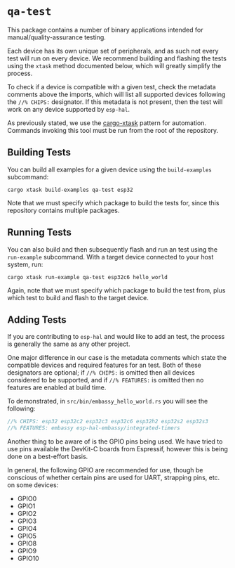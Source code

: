 # `qa-test`

This package contains a number of binary applications intended for manual/quality-assurance testing.

Each device has its own unique set of peripherals, and as such not every test will run on every device. We recommend building and flashing the tests using the `xtask` method documented below, which will greatly simplify the process.

To check if a device is compatible with a given test, check the metadata comments above the imports, which will list all supported devices following the `//% CHIPS:` designator. If this metadata is not present, then the test will work on any device supported by `esp-hal`.

As previously stated, we use the [cargo-xtask] pattern for automation. Commands invoking this tool must be run from the root of the repository.

[cargo-xtask]: https://github.com/matklad/cargo-xtask

## Building Tests

You can build all examples for a given device using the `build-examples` subcommand:

```shell
cargo xtask build-examples qa-test esp32
```

Note that we must specify which package to build the tests for, since this repository contains multiple packages.

## Running Tests

You can also build and then subsequently flash and run an test using the `run-example` subcommand. With a target device connected to your host system, run:

```shell
cargo xtask run-example qa-test esp32c6 hello_world
```

Again, note that we must specify which package to build the test from, plus which test to build and flash to the target device.

## Adding Tests

If you are contributing to `esp-hal` and would like to add an test, the process is generally the same as any other project.

One major difference in our case is the metadata comments which state the compatible devices and required features for an test. Both of these designators are optional; if `//% CHIPS:` is omitted then all devices considered to be supported, and if `//% FEATURES:` is omitted then no features are enabled at build time.

To demonstrated, in `src/bin/embassy_hello_world.rs` you will see the following:

```rust
//% CHIPS: esp32 esp32c2 esp32c3 esp32c6 esp32h2 esp32s2 esp32s3
//% FEATURES: embassy esp-hal-embassy/integrated-timers
```

Another thing to be aware of is the GPIO pins being used. We have tried to use pins available the DevKit-C boards from Espressif, however this is being done on a best-effort basis.

In general, the following GPIO are recommended for use, though be conscious of whether certain pins are used for UART, strapping pins, etc. on some devices:

- GPIO0
- GPIO1
- GPIO2
- GPIO3
- GPIO4
- GPIO5
- GPIO8
- GPIO9
- GPIO10
